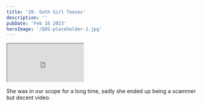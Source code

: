 ```yaml
---
title: '28. Goth Girl Teases'
description: ''
pubDate: 'Feb 16 2023'
heroImage: '/QOS-placeholder-1.jpg'
---
```

<iframe src="https://drive.google.com/file/d/11Ks665J84dfmn5yomVYVb7cOqmt_eedk/preview" width="200" height="100" allow="autoplay" allowfullscreen="allowfullscreen"></iframe>

She was in our scope for a long time, sadly she ended up being a scammer but decent video.